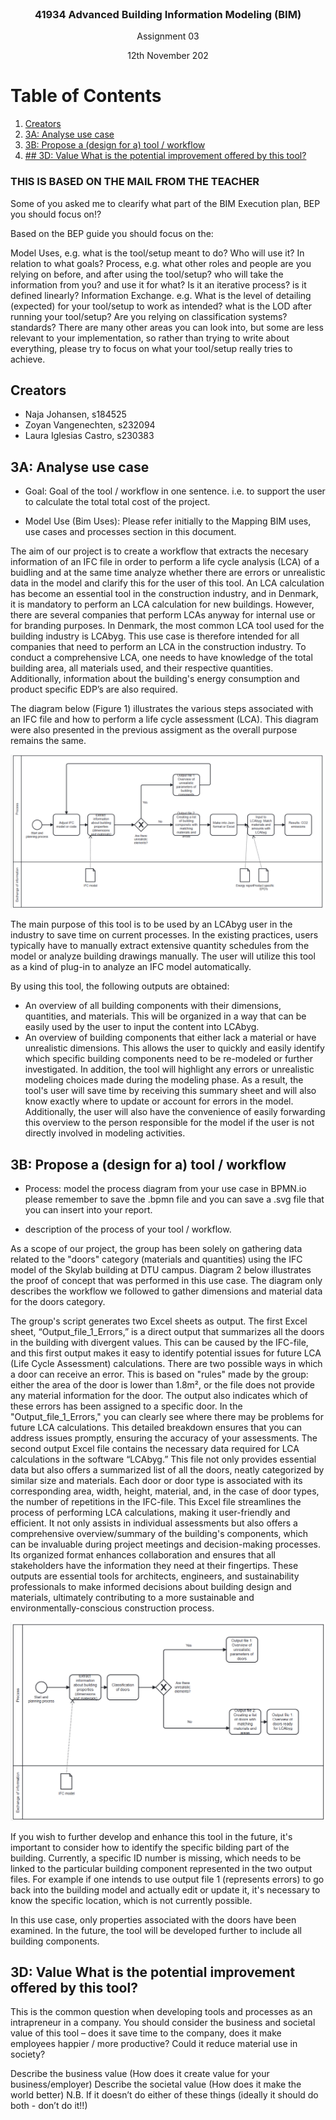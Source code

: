 
<br />
<div align="center">
<h3 align="center">41934 Advanced Building Information Modeling (BIM)</h3>
  <p align="center">
    Assignment 03
    <p align="center">
    12th November 202
    <br />
</div>



# Table of Contents

1. [Creators](#creators)
2. [3A: Analyse use case](#3a-analyse-use-case)
3. [3B: Propose a (design for a) tool / workflow](#3b-propose-a-design-for-a-tool--workflow)
4. [## 3D: Value What is the potential improvement offered by this tool?](#3d-value-what-is-the-potential-improvement-offered-by-this-tool?)


### THIS IS BASED ON THE MAIL FROM THE TEACHER
Some of you asked me to clearify what part of the BIM Execution plan, BEP you should focus on!?

Based on the BEP guide you should focus on the:

Model Uses, e.g. what is the tool/setup meant to do? Who will use it? In relation to what goals?
Process, e.g. what other roles and people are you relying on before, and after using the tool/setup? who will take the information from you? and use it for what? Is it an iterative process? is it defined linearly?
Information Exchange. e.g. What is the level of detailing (expected) for your tool/setup to work as intended? what is the LOD after running your tool/setup? Are you relying on classification systems? standards?
There are many other areas you can look into, but some are less relevant to your implementation, so rather than trying to write about everything, please try to focus on what your tool/setup really tries to achieve. 



<!-- CREATORS -->
## Creators
- Naja Johansen, s184525
- Zoyan Vangenechten, s232094
- Laura Iglesias Castro, s230383


<!-- 3A: Analyse use case -->
## 3A: Analyse use case
- Goal: Goal of the tool / workflow in one sentence. i.e. to support the user to calculate the total total cost of the project.

- Model Use (Bim Uses): Please refer initially to the Mapping BIM uses, use cases and processes section in this document.

  
The aim of our project is to create a workflow that extracts the necesary information of an IFC file in order to perform a life cycle analysis (LCA) of a buidling and at the same time analyze whether there are errors or unrealistic data in the model and clarify this for the user of this tool. An LCA calculation has become an essential tool in the construction industry, and in Denmark, it is mandatory to perform an LCA calculation for new buildings. However, there are several companies that perform LCAs anyway for internal use or for branding purposes. In Denmark, the most common LCA tool used for the building industry is LCAbyg. This use case is therefore intended for all companies that need to perform an LCA in the construction industry. To conduct a comprehensive LCA, one needs to have knowledge of the total building area, all materials used, and their respective quantities. Additionally, information about the building's energy consumption and product specific EDP’s are also required. 

The diagram below (Figure 1) illustrates the various steps associated with an IFC file and how to perform a life cycle assessment (LCA). This diagram were also presented in the previous assigment as the overall purpose remains the same.


![Diagram01](Diagram1.png "Diagram 1")


The main purpose of this tool is to be used by an LCAbyg user in the industry to save time on current processes. In the existing practices, users typically have to manually extract extensive quantity schedules from the model or analyze building drawings manually. The user will utilize this tool as a kind of plug-in to analyze an IFC model automatically.

By using this tool, the following outputs are obtained:

- An overview of all building components with their dimensions, quantities, and materials. This will be organized in a way that can be easily used by the user to input the content into LCAbyg.
- An overview of building components that either lack a material or have unrealistic dimensions. This allows the user to quickly and easily identify which specific building components need to be re-modeled or further investigated. In addition, the tool will highlight any errors or unrealistic modeling choices made during the modeling phase. As a result, the tool's user will save time by receiving this summary sheet and will also know exactly where to update or account for errors in the model. Additionally, the user will also have the convenience of easily forwarding this overview to the person responsible for the model if the user is not directly involved in modeling activities.



<!-- 3B: Propose a (design for a) tool / workflow -->
## 3B: Propose a (design for a) tool / workflow
- Process: model the process diagram from your use case in BPMN.io please remember to save the .bpmn file and you can save a .svg file that you can insert into your report.

- description of the process of your tool / workflow.

As a scope of our project, the group has been solely on gathering data related to the "doors" category (materials and quantities) using the IFC model of the Skylab building at DTU campus. Diagram 2 below illustrates the proof of concept that was performed in this use case. The diagram only describes the workflow we followed to gather dimensions and material data for the doors category. 


The group's script generates two Excel sheets as output. The first Excel sheet, “Output_file_1_Errors,” is a direct output that summarizes all the doors in the building with divergent values. This can be caused by the IFC-file, and this first output makes it easy to identify potential issues for future LCA (Life Cycle Assessment) calculations. There are two possible ways in which a door can receive an error. This is based on "rules" made by the group: either the area of the door is lower than 1.8m², or the file does not provide any material information for the door. The output also indicates which of these errors has been assigned to a specific door.
In the "Output_file_1_Errors," you can clearly see where there may be problems for future LCA calculations. This detailed breakdown ensures that you can address issues promptly, ensuring the accuracy of your assessments.
The second output Excel file contains the necessary data required for LCA calculations in the software “LCAbyg.” This file not only provides essential data but also offers a summarized list of all the doors, neatly categorized by similar size and materials. Each door or door type is associated with its corresponding area, width, height, material, and, in the case of door types, the number of repetitions in the IFC-file.
This Excel file streamlines the process of performing LCA calculations, making it user-friendly and efficient. It not only assists in individual assessments but also offers a comprehensive overview/summary of the building's components, which can be invaluable during project meetings and decision-making processes. Its organized format enhances collaboration and ensures that all stakeholders have the information they need at their fingertips.
These outputs are essential tools for architects, engineers, and sustainability professionals to make informed decisions about building design and materials, ultimately contributing to a more sustainable and environmentally-conscious construction process.


![Diagram02](Diagram2.png "Diagram 2")

If you wish to further develop and enhance this tool in the future, it's important to consider how to identify the specific bilding part of the building. Currently, a specific ID number is missing, which needs to be linked to the particular building component represented in the two output files. For example if one intends to use output file 1 (represents errors) to go back into the building model and actually edit or update it, it's necessary to know the specific location, which is not currently possible.

In this use case, only properties associated with the doors have been examined. In the future, the tool will be developed further to include all building components.

<!-- 3D: Value What is the potential improvement offered by this tool? -->
## 3D: Value What is the potential improvement offered by this tool?

This is the common question when developing tools and processes as an intrapreneur in a company. You should consider the business and societal value of this tool – does it save time to the company, does it make employees happier / more productive? Could it reduce material use in society?

Describe the business value (How does it create value for your business/employer)
Describe the societal value (How does it make the world better)
N.B. If it doesn’t do either of these things (ideally it should do both - don’t do it!!)







